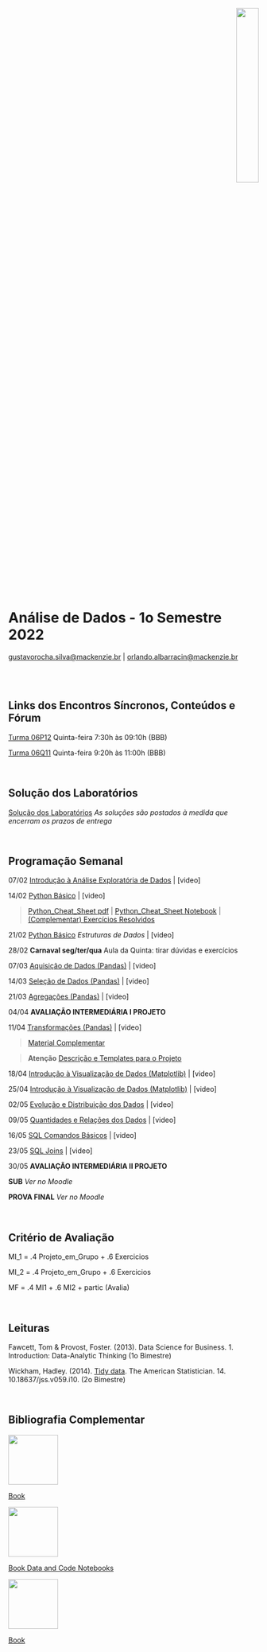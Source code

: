 <p align="right">
  <img src="http://meusite.mackenzie.br/rogerio/mackenzie_logo/UPM.2_horizontal_vermelho.jpg" width="30%" align="center"/>
</p>

# Análise de Dados - 1o Semestre 2022

gustavorocha.silva@mackenzie.br | orlando.albarracin@mackenzie.br

<br />
<br />

## Links dos Encontros Síncronos, Conteúdos e Fórum

[Turma 06P12]() Quinta-feira 7:30h às 09:10h (BBB) 

[Turma 06Q11]() Quinta-feira 9:20h às 11:00h (BBB)


<br />

## Solução dos Laboratórios

[Solução dos Laboratórios](https://github.com/Rogerio-mack/EDA_2021_2S/tree/main/solucoes_lab) *As soluções são postados à medida que encerram os prazos de entrega*

<br />

## Programação Semanal

07/02 [Introdução à Análise Exploratória de Dados](https://colab.research.google.com/github/Rogerio-mack/Analise-de-Dados/blob/main/EDA_T1_Introducao_a_Analise_de_Dados.ipynb) | [video]  

14/02 [Python Básico](https://colab.research.google.com/github/Rogerio-mack/Analise-de-Dados/blob/main/EDA_T2_Python_Basico.ipynb) | 
[video]   

> [Python_Cheat_Sheet pdf](https://github.com/Rogerio-mack/Analise-de-Dados/blob/main/Python%20Cheat%20Sheet.pdf)
 |  [Python_Cheat_Sheet Notebook](https://colab.research.google.com/github/Rogerio-mack/Analise-de-Dados/blob/main/Python_Cheat_Sheet.ipynb)
 |  [(Complementar) Exercícios Resolvidos](https://github.com/Rogerio-mack/Introducao_Python_I/blob/main/README.md)
 
21/02 [Python Básico](https://colab.research.google.com/github/Rogerio-mack/Analise-de-Dados/blob/main/EDA_T2_Python_Basico.ipynb) *Estruturas de Dados* | [video]   

28/02 **Carnaval seg/ter/qua** Aula da Quinta: tirar dúvidas e exercícios

07/03 [Aquisição de Dados (Pandas)](https://colab.research.google.com/github/Rogerio-mack/Analise-de-Dados/blob/main/EDA_T3_Pandas_Aquisicao.ipynb) | [video]  

14/03 [Seleção de Dados (Pandas)](https://colab.research.google.com/github/Rogerio-mack/Analise-de-Dados/blob/main/EDA_T4_Pandas_Selecao.ipynb) | [video]  

21/03 [Agregações (Pandas)](https://colab.research.google.com/github/Rogerio-mack/Analise-de-Dados/blob/main/EDA_T5_Pandas_Agregacoes.ipynb) | [video] 

04/04 **AVALIAÇÃO INTERMEDIÁRIA I PROJETO**

11/04 [Transformações (Pandas)](https://colab.research.google.com/github/Rogerio-mack/Analise-de-Dados/blob/main/EDA_T6_Pandas_Transformacoes.ipynb) | [video]    

> [Material Complementar](https://colab.research.google.com/github/Rogerio-mack/Analise-de-Dados/blob/main/T6_transformacoes_complementar.ipynb)
 
> **Atenção** [Descrição e Templates para o Projeto](https://colab.research.google.com/github/Rogerio-mack/Analise-de-Dados/blob/main/EDA_Projetos.ipynb)

18/04 [Introdução à Visualização de Dados (Matplotlib)](https://colab.research.google.com/github/Rogerio-mack/Analise-de-Dados/blob/main/EDA_T7_Matplotlib_Visualizacao.ipynb) |  [video]    

25/04 [Introdução à Visualização de Dados (Matplotlib)](https://colab.research.google.com/github/Rogerio-mack/Analise-de-Dados/blob/main/EDA_T7_Matplotlib_Visualizacao.ipynb) |  [video]    

02/05 [Evolução e Distribuição dos Dados](https://colab.research.google.com/github/Rogerio-mack/Analise-de-Dados/blob/main/EDA_T8_Evolucao_e_Distribuicao.ipynb) | [video] 

09/05 [Quantidades e Relações dos Dados](https://colab.research.google.com/github/Rogerio-mack/Analise-de-Dados/blob/main/EDA_T9_Quantidades_e_Relacoes.ipynb) | [video]      

16/05 [SQL Comandos Básicos](https://colab.research.google.com/github/Rogerio-mack/Analise-de-Dados/blob/main/EDA_T10_SQL_Comandos_Basicos.ipynb) | [video]

23/05 [SQL Joins](https://colab.research.google.com/github/Rogerio-mack/Analise-de-Dados/blob/main/EDA_T11_SQL_Joins.ipynb) | [video]  

30/05 **AVALIAÇÃO INTERMEDIÁRIA II PROJETO**

**SUB** *Ver no Moodle*

**PROVA FINAL** *Ver no Moodle*

<br />

## Critério de Avaliação

MI_1 = .4 Projeto_em_Grupo + .6 Exercicios

MI_2 = .4 Projeto_em_Grupo + .6 Exercicios

MF = .4 MI1 + .6 MI2 + partic (Avalia)

<br />

## Leituras 

Fawcett, Tom & Provost, Foster. (2013). Data Science for Business. 1. Introduction: Data-Analytic Thinking (1o Bimestre)

Wickham, Hadley. (2014). [Tidy data](https://www.researchgate.net/publication/215990669_Tidy_data). The American Statistician. 14. 10.18637/jss.v059.i10.  (2o Bimestre)

<br />

## Bibliografia Complementar

<img src="https://d33wubrfki0l68.cloudfront.net/b88ef926a004b0fce72b2526b0b5c4413666a4cb/24a30/cover.png" width="100"/>

[Book](https://r4ds.had.co.nz/index.html)

<img src="https://covers.oreillystatic.com/images/0636920050896/cat.gif" width="100"/>

[Book Data and Code Notebooks](https://github.com/wesm/pydata-book)

<img src="https://user-images.githubusercontent.com/58958893/128409802-170bed67-cb1f-44ef-99c5-4ebdc481e734.png" width="100"/>

[Book](https://learnbyexample.github.io/100_page_python_intro/cover.html)
